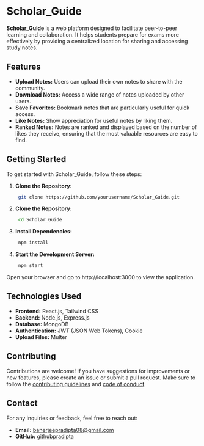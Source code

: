 # Scholar_Guide

**Scholar_Guide** is a web platform designed to facilitate peer-to-peer learning and collaboration. It helps students prepare for exams more effectively by providing a centralized location for sharing and accessing study notes.

## Features

- **Upload Notes:** Users can upload their own notes to share with the community.
- **Download Notes:** Access a wide range of notes uploaded by other users.
- **Save Favorites:** Bookmark notes that are particularly useful for quick access.
- **Like Notes:** Show appreciation for useful notes by liking them.
- **Ranked Notes:** Notes are ranked and displayed based on the number of likes they receive, ensuring that the most valuable resources are easy to find.

## Getting Started

To get started with Scholar_Guide, follow these steps:

1. **Clone the Repository:**

   ```bash
    git clone https://github.com/yourusername/Scholar_Guide.git

2. **Clone the Repository:**

   ```bash
    cd Scholar_Guide

3. **Install Dependencies:**

   ```bash
    npm install

4. **Start the Development Server:**

   ```bash
    npm start

Open your browser and go to http://localhost:3000 to view the application.

## Technologies Used

- **Frontend:** React.js, Tailwind CSS
- **Backend:** Node.js, Express.js
- **Database:** MongoDB
- **Authentication:** JWT (JSON Web Tokens), Cookie
- **Upload Files:** Multer

## Contributing

Contributions are welcome! If you have suggestions for improvements or new features, please create an issue or submit a pull request. Make sure to follow the [contributing guidelines](CONTRIBUTING.md) and [code of conduct](CODE_OF_CONDUCT.md).

<!-- ## License

This project is licensed under the ISC License. See the [LICENSE](LICENSE) file for more details. -->

## Contact

For any inquiries or feedback, feel free to reach out:

- **Email:** banerjeepradipta08@gmail.com
- **GitHub:** [githubpradipta](https://github.com/githubpradipta)

